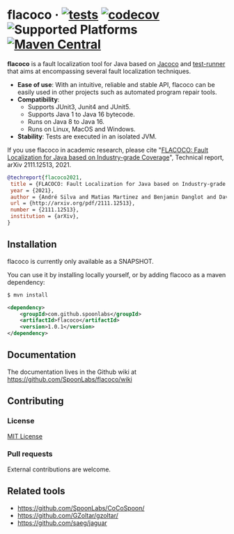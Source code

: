 # flacoco · [![tests](https://github.com/SpoonLabs/flacoco/actions/workflows/tests.yml/badge.svg)](https://github.com/SpoonLabs/flacoco/actions/workflows/tests.yml) [![codecov](https://codecov.io/gh/SpoonLabs/flacoco/branch/master/graph/badge.svg?token=7WWFGI1KWW)](https://codecov.io/gh/SpoonLabs/flacoco) ![Supported Platforms](https://img.shields.io/badge/platforms-Linux%2C%20macOS%2C%20Windows-blue.svg) [![Maven Central](https://maven-badges.herokuapp.com/maven-central/com.github.spoonlabs/flacoco/badge.svg)](https://mavenbadges.herokuapp.com/maven-central/com.github.spoonlabs/flacoco)


**flacoco** is a fault localization tool for Java based on [Jacoco](https://github.com/jacoco/jacoco) and [test-runner](https://github.com/STAMP-project/test-runner) that aims at encompassing several fault localization techniques.

* **Ease of use**: With an intuitive, reliable and stable API, flacoco can be easily used in other projects such as automated program repair tools.
* **Compatibility**: 
    * Supports JUnit3, Junit4 and JUnit5.
    * Supports Java 1 to Java 16 bytecode.
    * Runs on Java 8 to Java 16.
    * Runs on Linux, MacOS and Windows.
* **Stability**: Tests are executed in an isolated JVM.

If you use flacoco in academic research, please cite "[FLACOCO: Fault Localization for Java based on Industry-grade Coverage](http://arxiv.org/pdf/2111.12513)", Technical report, arXiv 2111.12513, 2021. 

```bibtex
@techreport{flacoco2021,
 title = {FLACOCO: Fault Localization for Java based on Industry-grade Coverage},
 year = {2021},
 author = {André Silva and Matias Martinez and Benjamin Danglot and Davide Ginelli and Martin Monperrus},
 url = {http://arxiv.org/pdf/2111.12513},
 number = {2111.12513},
 institution = {arXiv},
}
```

## Installation

flacoco is currently only available as a SNAPSHOT.

You can use it by installing locally yourself, or by adding flacoco as a maven dependency:
```bash
$ mvn install
```
```xml
<dependency>
    <groupId>com.github.spoonlabs</groupId>
    <artifactId>flacoco</artifactId>
    <version>1.0.1</version>
</dependency>
```


## Documentation

The documentation lives in the Github wiki at <https://github.com/SpoonLabs/flacoco/wiki>

## Contributing

### License

[MIT License](LICENSE)

### Pull requests

External contributions are welcome.

## Related tools

* https://github.com/SpoonLabs/CoCoSpoon/
* https://github.com/GZoltar/gzoltar/
* https://github.com/saeg/jaguar
